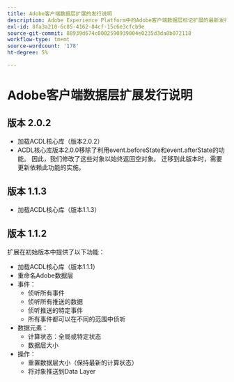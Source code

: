 ```yaml
---
title: Adobe客户端数据层扩展的发行说明
description: Adobe Experience Platform中的Adobe客户端数据层标记扩展的最新发行说明。
exl-id: 8fa3a210-6c85-4162-84cf-15c6e3cfcb9e
source-git-commit: 88939d674c0002590939004e0235d3da8b072118
workflow-type: tm+mt
source-wordcount: '178'
ht-degree: 5%

---
```


# Adobe客户端数据层扩展发行说明

## 版本 2.0.2

* 加载ACDL核心库（版本2.0.2）
* ACDL核心库版本2.0.0移除了利用event.beforeState和event.afterState的功能。 因此，我们修改了这些对象以始终返回空对象。 迁移到此版本时，需要更新依赖此功能的实施。

## 版本 1.1.3

* 加载ACDL核心库（版本1.1.3）

## 版本 1.1.2

扩展在初始版本中提供了以下功能：

* 加载ACDL核心库（版本1.1.1）
* 重命名Adobe数据层
* 事件：
   * 侦听所有事件
   * 侦听所有推送的数据
   * 侦听推送的特定事件
   * 所有事件都可以在不同的范围中侦听
* 数据元素：
   * 计算状态：全局或特定状态
   * 数据层大小
* 操作：
   * 重置数据层大小（保持最新的计算状态）
   * 将对象推送到Data Layer
